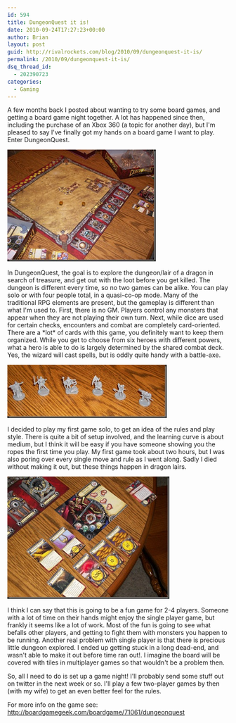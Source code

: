 ```yaml
---
id: 594
title: DungeonQuest it is!
date: 2010-09-24T17:27:23+00:00
author: Brian
layout: post
guid: http://rivalrockets.com/blog/2010/09/dungeonquest-it-is/
permalink: /2010/09/dungeonquest-it-is/
dsq_thread_id:
  - 202390723
categories:
  - Gaming
---
```

A few months back I posted about wanting to try some board games, and getting a board game night together.  A lot has happened since then, including the purchase of an Xbox 360 (a topic for another day), but I'm pleased to say I've finally got my hands on a board game I want to play.  Enter DungeonQuest.

[<img style="border-right-width: 0px; border-top-width: 0px; border-bottom-width: 0px; border-left-width: 0px" border="0" alt="board" src="/content/2010/09/board_thumb.jpg" width="338" height="254" />](/content/2010/09/board.jpg)

In DungeonQuest, the goal is to explore the dungeon/lair of a dragon in search of treasure, and get out with the loot before you get killed.   The dungeon is different every time, so no two games can be alike.   You can play solo or with four people total, in a quasi-co-op mode.   Many of the traditional RPG elements are present, but the gameplay is different than what I'm used to.   First, there is no GM.  Players control any monsters that appear when they are not playing their own turn.   Next, while dice are used for certain checks, encounters and combat are completely card-oriented.  There are a \*lot\* of cards with this game, you definitely want to keep them organized.  While you get to choose from six heroes with different powers, what a hero is able to do is largely determined by the shared combat deck.    Yes, the wizard will cast spells, but is oddly quite handy with a battle-axe.  

[<img style="border-right-width: 0px; border-top-width: 0px; border-bottom-width: 0px; border-left-width: 0px" border="0" alt="toons" src="/content/2010/09/toons_thumb.jpg" width="363" height="121" />](/content/2010/09/toons.jpg)

I decided to play my first game solo, to get an idea of the rules and play style.   There is quite a bit of setup involved, and the learning curve is about medium, but I think it will be easy if you have someone showing you the ropes the first time you play.   My first game took about two hours, but I was also poring over every single move and rule as I went along.   Sadly I died without making it out, but these things happen in dragon lairs.   

[<img style="border-right-width: 0px; border-top-width: 0px; border-bottom-width: 0px; border-left-width: 0px" border="0" alt="character" src="/content/2010/09/character_thumb.jpg" width="369" height="278" />](/content/2010/09/character.jpg)

I think I can say that this is going to be a fun game for 2-4 players.   Someone with a lot of time on their hands might enjoy the single player game, but frankly it seems like a lot of work.   Most of the fun is going to see what befalls other players, and getting to fight them with monsters you happen to be running.   Another real problem with single player is that there is precious little dungeon explored.  I ended up getting stuck in a long dead-end, and wasn't able to make it out before time ran out!.   I imagine the board will be covered with tiles in multiplayer games so that wouldn't be a problem then.  

So, all I need to do is set up a game night!   I'll probably send some stuff out on twitter in the next week or so.    I'll play a few two-player games by then (with my wife) to get an even better feel for the rules.  

For more info on the game see: <http://boardgamegeek.com/boardgame/71061/dungeonquest>